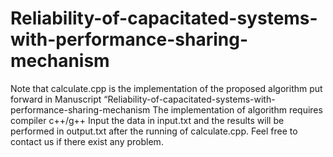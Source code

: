 # Reliability-of-capacitated-systems-with-performance-sharing-mechanism
Note that calculate.cpp is the implementation of the proposed algorithm put forward in Manuscript “Reliability-of-capacitated-systems-with-performance-sharing-mechanism
The implementation of algorithm requires compiler c++/g++
Input the data in input.txt and the results will be performed in output.txt after the running of calculate.cpp.
Feel free to contact us if there exist any problem.
